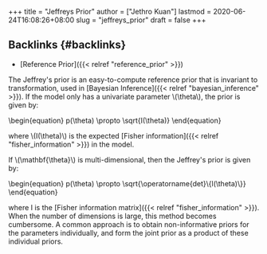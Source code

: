 +++
title = "Jeffreys Prior"
author = ["Jethro Kuan"]
lastmod = 2020-06-24T16:08:26+08:00
slug = "jeffreys_prior"
draft = false
+++

## Backlinks {#backlinks}

- [Reference Prior]({{< relref "reference_prior" >}})

The Jeffrey's prior is an easy-to-compute reference prior that is
invariant to transformation, used in [Bayesian Inference]({{< relref "bayesian_inference" >}}). If the model
only has a univariate parameter \\(\theta\\), the prior is given by:

\begin{equation}
p(\theta) \propto \sqrt{I(\theta)}
\end{equation}

where \\(I(\theta)\\) is the expected [Fisher information]({{< relref "fisher_information" >}}) in the model.

If \\(\mathbf{\theta}\\) is multi-dimensional, then the Jeffrey's prior is
given by:

\begin{equation}
p(\theta) \propto \sqrt{\operatorname{det}\\{l(\theta)\\}}
\end{equation}

where I is the [Fisher information matrix]({{< relref "fisher_information" >}}). When the number of
dimensions is large, this method becomes cumbersome. A common approach
is to obtain non-informative priors for the parameters individually,
and form the joint prior as a product of these individual priors.
